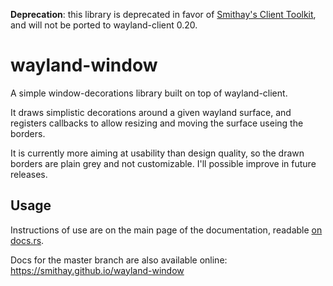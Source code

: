 **Deprecation**: this library is deprecated in favor of
[Smithay's Client Toolkit](https://github.com/Smithay/client-toolkit), and will not be
ported to wayland-client 0.20.

# wayland-window
A simple window-decorations library built on top of wayland-client.

It draws simplistic decorations around a given wayland surface, and registers
callbacks to allow resizing and moving the surface useing the borders.

It is currently more aiming at usability than design quality, so the drawn
borders are plain grey and not customizable. I'll possible improve in future
releases.

## Usage
Instructions of use are on the main page of the documentation,
readable [on docs.rs](http://docs.rs/wayland-window/).

Docs for the master branch are also available online:
https://smithay.github.io/wayland-window
